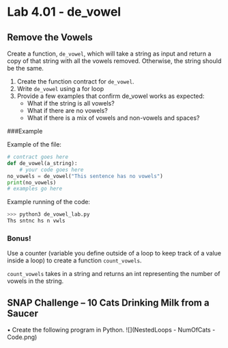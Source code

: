 # Lab 4.01 - de_vowel

## Remove the Vowels
Create a function, `de_vowel`, which will take a string as input and return a copy of that string with all the vowels removed. Otherwise, the string should be the same. 

1. Create the function contract for `de_vowel`. 
2. Write `de_vowel` using a for loop 
3. Provide a few examples that confirm de_vowel works as expected:
	* What if the string is all vowels?
	* What if there are no vowels?
	* What if there is a mix of vowels and non-vowels and spaces?
	
###Example

Example of the file: 

```python
# contract goes here
def de_vowel(a_string): 
	# your code goes here
no_vowels = de_vowel("This sentence has no vowels")
print(no_vowels)
# examples go here
```

Example running of the code: 

```python
>>> python3 de_vowel_lab.py
Ths sntnc hs n vwls
```

### Bonus!
Use a counter (variable you define outside of a loop to keep track of a value inside a loop) to create a function `count_vowels`. 

`count_vowels` takes in a string and returns an int representing the number of vowels in the string. 

## SNAP Challenge – 10 Cats Drinking Milk from a Saucer
•	Create the following program in Python.
![](NestedLoops - NumOfCats - Code.png)